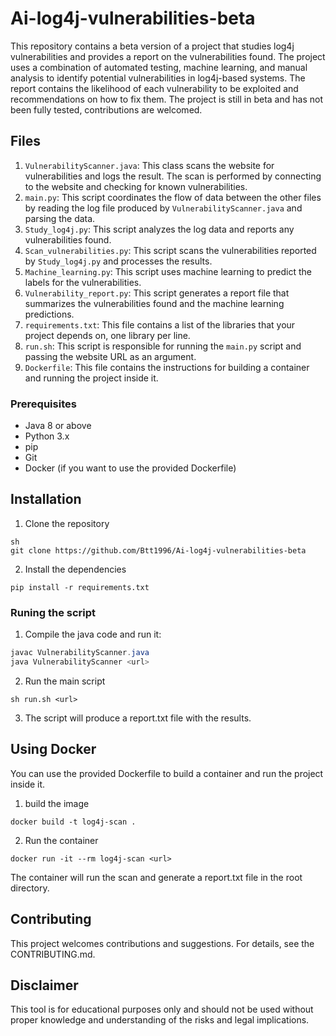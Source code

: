 # Ai-log4j-vulnerabilities-beta
This repository contains a beta version of a project that studies log4j vulnerabilities and provides a report on the vulnerabilities found. The project uses a combination of automated testing, machine learning, and manual analysis to identify potential vulnerabilities in log4j-based systems. The report contains the likelihood of each vulnerability to be exploited and recommendations on how to fix them. The project is still in beta and has not been fully tested, contributions are welcomed.


## Files
1. `VulnerabilityScanner.java`: This class scans the website for vulnerabilities and logs the result. The scan is performed by connecting to the website and checking for known vulnerabilities.
2. `main.py`: This script coordinates the flow of data between the other files by reading the log file produced by `VulnerabilityScanner.java` and parsing the data.
3. `Study_log4j.py`: This script analyzes the log data and reports any vulnerabilities found.
4. `Scan_vulnerabilities.py`: This script scans the vulnerabilities reported by `Study_log4j.py` and processes the results.
5. `Machine_learning.py`: This script uses machine learning to predict the labels for the vulnerabilities.
6. `Vulnerability_report.py`: This script generates a report file that summarizes the vulnerabilities found and the machine learning predictions.
7. `requirements.txt`: This file contains a list of the libraries that your project depends on, one library per line.
8. `run.sh`: This script is responsible for running the `main.py` script and passing the website URL as an argument.
9. `Dockerfile`: This file contains the instructions for building a container and running the project inside it.



### Prerequisites

- Java 8 or above 
- Python 3.x 
- pip
- Git
- Docker (if you want to use the provided Dockerfile)

## Installation

1. Clone the repository 
```
sh
git clone https://github.com/Btt1996/Ai-log4j-vulnerabilities-beta
```
2. Install the dependencies
```
pip install -r requirements.txt
```
### Runing the script
1. Compile the java code and run it:
```java 
javac VulnerabilityScanner.java
java VulnerabilityScanner <url>
```
2. Run the main script
```
sh run.sh <url>
```
3. The script will produce a report.txt file with the results.

## Using Docker
You can use the provided Dockerfile to build a container and run the project inside it.
1. build the image
```
docker build -t log4j-scan .
```
2. Run the container
```
docker run -it --rm log4j-scan <url>
```
The container will run the scan and generate a report.txt file in the root directory.
## Contributing
This project welcomes contributions and suggestions. For details, see the CONTRIBUTING.md.
## Disclaimer
This tool is for educational purposes only and should not be used without proper knowledge and understanding of the risks and legal implications.

